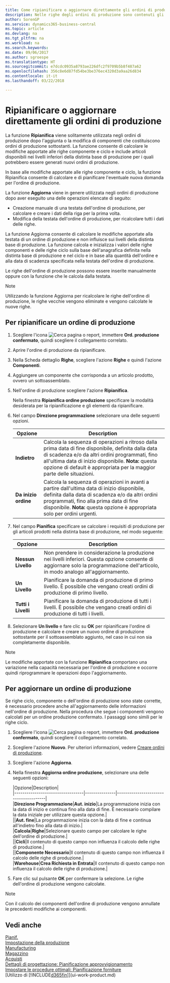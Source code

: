```yaml
---
title: Come ripianificare o aggiornare direttamente gli ordini di produzione| Microsoft Docs
description: Nelle righe degli ordini di produzione sono contenuti gli articoli da produrre.
author: SorenGP
ms.service: dynamics365-business-central
ms.topic: article
ms.devlang: na
ms.tgt_pltfrm: na
ms.workload: na
ms.search.keywords: 
ms.date: 09/06/2017
ms.author: sgroespe
ms.translationtype: HT
ms.sourcegitcommit: e7dcdc0935a8793ae226dfc2f9709b5b8f487a62
ms.openlocfilehash: 356c8e6d87fd54be3be376ec4320d3a9aa26d834
ms.contentlocale: it-it
ms.lasthandoff: 03/22/2018

---
```

# <a name="replan-or-refresh-production-orders-directly"></a>Ripianificare o aggiornare direttamente gli ordini di produzione
La funzione **Ripianifica** viene solitamente utilizzata negli ordini di produzione dopo l'aggiunta o la modifica di componenti che costituiscono ordini di produzione sottostanti. La funzione consente di calcolare le modifiche apportate alle righe componente e ciclo e include articoli disponibili nei livelli inferiori della distinta base di produzione per i quali potrebbero essere generati nuovi ordini di produzione.  

In base alle modifiche apportate alle righe componente e ciclo, la funzione Ripianifica consente di calcolare e di pianificare l'eventuale nuova domanda per l'ordine di produzione.  

La funzione **Aggiorna** viene in genere utilizzata negli ordini di produzione dopo aver eseguito una delle operazioni elencate di seguito:

- Creazione manuale di una testata dell'ordine di produzione, per calcolare e creare i dati della riga per la prima volta.
- Modifica della testata dell'ordine di produzione, per ricalcolare tutti i dati delle righe.

La funzione Aggiorna consente di calcolare le modifiche apportate alla testata di un ordine di produzione e non influisce sui livelli della distinta base di produzione. La funzione calcola e inizializza i valori delle righe componenti e delle righe ciclo sulla base dell'anagrafica definita nella distinta base di produzione e nel ciclo e in base alla quantità dell'ordine e alla data di scadenza specificata nella testata dell'ordine di produzione.

Le righe dell'ordine di produzione possono essere inserite manualmente oppure con la funzione che le calcola dalla testata.  

> [!NOTE]
> Utilizzando la funzione Aggiorna per ricalcolare le righe dell'ordine di produzione, le righe vecchie vengono eliminate e vengono calcolate le nuove righe.  

## <a name="to-replan-a-production-order"></a>Per ripianificare un ordine di produzione  
1.  Scegliere l'icona ![Cerca pagina o report](media/ui-search/search_small.png "icona Cerca pagina o report"), immettere **Ord. produzione confermato**, quindi scegliere il collegamento correlato.  
2.  Aprire l'ordine di produzione da ripianificare.  
3.  Nella Scheda dettaglio **Righe**, scegliere l'azione **Righe** e quindi l'azione **Componenti**.  
4.  Aggiungere un componente che corrisponda a un articolo prodotto, ovvero un sottoassemblato.  
5.  Nell'ordine di produzione scegliere l'azione **Ripianifica**.  

    Nella finestra **Ripianifica ordine produzione** specificare la modalità desiderata per la ripianificazione e gli elementi da ripianificare.  
6.  Nel campo **Direzione programmazione** selezionare una delle seguenti opzioni.  

    |Opzione|Description|  
    |----------------------------------|---------------------------------------|  
    |**Indietro**|Calcola la sequenza di operazioni a ritroso dalla prima data di fine disponibile, definita dalla data di scadenza e/o da altri ordini programmati, fino all'ultima data di inizio disponibile. **Nota:** questa opzione di default è appropriata per la maggior parte delle situazioni.|  
    |**Da inizio ordine**|Calcola la sequenza di operazioni in avanti a partire dall'ultima data di inizio disponibile, definita dalla data di scadenza e/o da altri ordini programmati, fino alla prima data di fine disponibile. **Nota:** questa opzione è appropriata solo per ordini urgenti.|  

7.  Nel campo **Pianifica** specificare se calcolare i requisiti di produzione per gli articoli prodotti nella distinta base di produzione, nel modo seguente:  

    |Opzione|Description|  
    |----------------------------------|---------------------------------------|  
    |**Nessun Livello**|Non prendere in considerazione la produzione nei livelli inferiori. Questa opzione consente di aggiornare solo la programmazione dell'articolo, in modo analogo all'aggiornamento.|  
    |**Un Livello**|Pianificare la domanda di produzione di primo livello. È possibile che vengano creati ordini di produzione di primo livello.|  
    |**Tutti i Livelli**|Pianificare la domanda di produzione di tutti i livelli. È possibile che vengano creati ordini di produzione di tutti i livelli.|  

8.  Selezionare **Un livello** e fare clic su **OK** per ripianificare l'ordine di produzione e calcolare e creare un nuovo ordine di produzione sottostante per il sottoassemblato aggiunto, nel caso in cui non sia completamente disponibile.  

> [!NOTE]  
>  Le modifiche apportate con la funzione **Ripianifica** comportano una variazione nella capacità necessaria per l'ordine di produzione e occorre quindi riprogrammare le operazioni dopo l'aggiornamento.  

## <a name="to-refresh-a-production-order"></a>Per aggiornare un ordine di produzione  
Se righe ciclo, componente o dell'ordine di produzione sono state corrette, è necessario procedere anche all'aggiornamento delle informazioni nell'ordine di produzione. Nella procedura che segue i componenti vengono calcolati per un ordine produzione confermato. I passaggi sono simili per le righe ciclo.

1.  Scegliere l'icona ![Cerca pagina o report](media/ui-search/search_small.png "icona Cerca pagina o report"), immettere **Ord. produzione confermato**, quindi scegliere il collegamento correlato.  
2.  Scegliere l'azione **Nuovo**. Per ulteriori informazioni, vedere [Creare ordini di produzione](production-how-to-create-production-orders.md).  
3.  Scegliere l'azione **Aggiorna**.
4. Nella finestra **Aggiorna ordine produzione**, selezionare una delle seguenti opzioni:

    |Opzione|Description|  
    |----------------------------------|---------------|---------------------------------------|  
    |**Direzione Programmazione**|**Aut. inizio**|La programmazione inizia con la data di inizio e continua fino alla data di fine. È necessario compilare la data iniziale per utilizzare questa opzione.|  
    ||**Aut. fine**|La programmazione inizia con la data di fine e continua all'indietro fino alla data di inizio.|  
    |**Calcola**|**Righe**|Selezionare questo campo per calcolare le righe dell'ordine di produzione.|  
    ||**Cicli**|Il contenuto di questo campo non influenza il calcolo delle righe di produzione.|  
    ||**Componente Necessario**|Il contenuto di questo campo non influenza il calcolo delle righe di produzione.|  
    |**Warehouse**|**Crea Richiesta in Entrata**|Il contenuto di questo campo non influenza il calcolo delle righe di produzione.|  

5. Fare clic sul pulsante **OK** per confermare la selezione. Le righe dell'ordine di produzione vengono calcolate.

> [!NOTE]  
>  Con il calcolo dei componenti dell'ordine di produzione vengono annullate le precedenti modifiche ai componenti.

## <a name="see-also"></a>Vedi anche  
[Pianif.](production-planning.md)  
[Impostazione della produzione](production-configure-production-processes.md)  
[Manufacturing](production-manage-manufacturing.md)    
[Magazzino](inventory-manage-inventory.md)  
[Acquisti](purchasing-manage-purchasing.md)  
[Dettagli di progettazione: Pianificazione approvvigionamento](design-details-supply-planning.md)   
[Impostare le procedure ottimali: Pianificazione forniture](setup-best-practices-supply-planning.md)  
[Utilizzo di [!INCLUDE[d365fin](includes/d365fin_md.md)]](ui-work-product.md)

